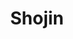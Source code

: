 ---
layout: place
title: Shojin
permalink: /california/los-angeles/shojin.html
stateAbbr: CA
stateName: California
cityName: Los Angeles
seo:
  type: restaurant
  links: http://www.theshojin.com/
place_id: ChIJQ5t7EGa6woARF68rhqYIX5k
photos:
  - name: >-
      places/ChIJQ5t7EGa6woARF68rhqYIX5k/photos/AeeoHcKPuaIClQVC3sWukcWXuldIXKPGQEaVj1LDtkhVIhi7ZxQWim2OLJuUNoZFHfi_PmoJ61XvzbnF0cd9DAgt3RVFfMtDew59VFqJ86pyEzzzlebzE7Yp3BrcDUTf5qyZTo4qS56cHmQjGx5ADWCOSQpASi_S2j4sM-wteAUWTeq1EnkQooPvslo6m1qd_ovl2WsgaawunGMaM1XkqtYK-cWZiGk-EQ2rsqtUuIueC_Qwx88wkD102dOrGsBNjsph-BOblnzBw5pye4diZnPQ0Gskusm1WiRJiMwgWD8UowV8Ow
    widthPx: 4032
    heightPx: 3024
    authorAttributions:
      - displayName: Shojin
        uri: https://maps.google.com/maps/contrib/114295895900607011666
        photoUri: >-
          https://lh3.googleusercontent.com/a-/ALV-UjUXzYQ_CJ2iD5IBQUhYsQn8eP5oI4nWMn3D8Ef-GZxfDSo80iRq=s100-p-k-no-mo
    flagContentUri: >-
      https://www.google.com/local/imagery/report/?cb_client=maps_api_places.places_api&image_key=!1e10!2sAF1QipMbO61Reo0kYPnjut0Ce5kVtPl_2Wufh3wp_7gj&hl=en-US
    googleMapsUri: >-
      https://www.google.com/maps/place//data=!3m4!1e2!3m2!1sAF1QipMbO61Reo0kYPnjut0Ce5kVtPl_2Wufh3wp_7gj!2e10!4m2!3m1!1s0x80c2ba66107b9b43:0x995f08a6862baf17
  - name: >-
      places/ChIJQ5t7EGa6woARF68rhqYIX5k/photos/AeeoHcIOLMtSUPLQfuxc4dF0so5dUTC2EdhbYSLmRZAfTV-sAAKHd72AvFWWHaBoy1vZpM_AvL8k4Rrbq9d0S2SUW8XRAKy9_PC4wMIAmu0Ip7Bg6PTWIGwpNUnv4SbJ115_3aH8m0NQY99qezI0Ig4q3U6wfiiREr6tQ9uCCDX2Vhy1sT91EO7vf7E4Q0E5FfOky4yGUZj78cQdiYn6eTGd3OW6WQlnGCTF6hubDQ7SJnluEIfPpoDQwLBRQNAKEBv3H8lCHr_-flxfbjdy7U1U5QhJBTVQPp-GnI-iNaRT0Ltp6g
    widthPx: 4196
    heightPx: 4800
    authorAttributions:
      - displayName: Shojin
        uri: https://maps.google.com/maps/contrib/114295895900607011666
        photoUri: >-
          https://lh3.googleusercontent.com/a-/ALV-UjUXzYQ_CJ2iD5IBQUhYsQn8eP5oI4nWMn3D8Ef-GZxfDSo80iRq=s100-p-k-no-mo
    flagContentUri: >-
      https://www.google.com/local/imagery/report/?cb_client=maps_api_places.places_api&image_key=!1e10!2sAF1QipMvbdHD_tcCmhcjkHlX1G2oti_k50QQDyDI4xdR&hl=en-US
    googleMapsUri: >-
      https://www.google.com/maps/place//data=!3m4!1e2!3m2!1sAF1QipMvbdHD_tcCmhcjkHlX1G2oti_k50QQDyDI4xdR!2e10!4m2!3m1!1s0x80c2ba66107b9b43:0x995f08a6862baf17
  - name: >-
      places/ChIJQ5t7EGa6woARF68rhqYIX5k/photos/AeeoHcIsXbsvJzzFDCIInJg_1YAdGcIK3qgIFLA7V6_0tNulroUZLcVR4F5-5bcczqzJLZHy04GQTK0VoSTmWZmhjtOJrpdI4tj1OlLeW2UDCbjS2NSSZnb3z4qqkXdDf-CVHny-bh9x2LjJDMdWeKIgAS-QRM7AgWabLWgoTU7BK2Iiottm22UJ2PLTRH4s_QzX5Lj8dCSI747fTIFutWb5MN8tmTkpXdScu4aqaxLkZVBf8YFMV53_RnFJ0Nd9HfzHlOZ_Q8MbcZaPhcI1wKHX7yrILltecKdmsqu2GXB1-upneA
    widthPx: 1080
    heightPx: 1080
    authorAttributions:
      - displayName: Shojin
        uri: https://maps.google.com/maps/contrib/114295895900607011666
        photoUri: >-
          https://lh3.googleusercontent.com/a-/ALV-UjUXzYQ_CJ2iD5IBQUhYsQn8eP5oI4nWMn3D8Ef-GZxfDSo80iRq=s100-p-k-no-mo
    flagContentUri: >-
      https://www.google.com/local/imagery/report/?cb_client=maps_api_places.places_api&image_key=!1e10!2sAF1QipNhTN9x75zKMa92ieZW37oKJaPHD13r_s2pGOez&hl=en-US
    googleMapsUri: >-
      https://www.google.com/maps/place//data=!3m4!1e2!3m2!1sAF1QipNhTN9x75zKMa92ieZW37oKJaPHD13r_s2pGOez!2e10!4m2!3m1!1s0x80c2ba66107b9b43:0x995f08a6862baf17
  - name: >-
      places/ChIJQ5t7EGa6woARF68rhqYIX5k/photos/AeeoHcK8kaUJ0UhGuAuxFVbC6tsTTDce4YfJD_yQu4hJeGtK7bY33FG061u-MfSSk6CnXTG8eg6iuDZjNVB-flk0wveABnXB-Vyv7t-3m8l4K8UdiC3G6KbHmNEwD3wT_xhG8HXFtATeCNTu9hM2fQ0Ue26p22ZHt-smGzXBs5uvdJm9JoXVkJgwFkJppsw4f9fGzeBmlktQBkBAOfN-otC6zjWE-yh0LjSJmaXgCvnKF6Wy2gud7kRsyn4kcQhtcADdquoVXbaQ_TWOzl5oe7_QT6QMm6H7nC-EwZ3uVzi0wQmt5Q
    widthPx: 2985
    heightPx: 2959
    authorAttributions:
      - displayName: Shojin
        uri: https://maps.google.com/maps/contrib/114295895900607011666
        photoUri: >-
          https://lh3.googleusercontent.com/a-/ALV-UjUXzYQ_CJ2iD5IBQUhYsQn8eP5oI4nWMn3D8Ef-GZxfDSo80iRq=s100-p-k-no-mo
    flagContentUri: >-
      https://www.google.com/local/imagery/report/?cb_client=maps_api_places.places_api&image_key=!1e10!2sAF1QipMlOAY68itM_nA8Qdj24d4e-s-Z9ruxa6BXwtLc&hl=en-US
    googleMapsUri: >-
      https://www.google.com/maps/place//data=!3m4!1e2!3m2!1sAF1QipMlOAY68itM_nA8Qdj24d4e-s-Z9ruxa6BXwtLc!2e10!4m2!3m1!1s0x80c2ba66107b9b43:0x995f08a6862baf17
  - name: >-
      places/ChIJQ5t7EGa6woARF68rhqYIX5k/photos/AeeoHcLiO-JESnZy3ahRSE4N6sohxzBzDTFOPHI_k6XxTz7jA7QQXDPH2g-u_PSAC0ZcHC6agAAviRP6RKGMMHPpGfOEReJAKN1OWEOiEV854ZQNu4VAGwxp2E-b5ypXVvc2-8zMB8-z9PHz76NjQiSNgscZ2R-Ah08jYdFiCGULWoidpEfeD3JXxghQTrhykmjgKi0zCqhhRffWsjmFZDBaT6bDmAxmOMz9I0LsbfbR9PpJS8yF4GsnfcdGob3CsUQ3D-6tBFd_WppEL8SaHldgV-GRqiWykVhmRwxS-9ppvqpoUA
    widthPx: 4032
    heightPx: 3024
    authorAttributions:
      - displayName: Shojin
        uri: https://maps.google.com/maps/contrib/114295895900607011666
        photoUri: >-
          https://lh3.googleusercontent.com/a-/ALV-UjUXzYQ_CJ2iD5IBQUhYsQn8eP5oI4nWMn3D8Ef-GZxfDSo80iRq=s100-p-k-no-mo
    flagContentUri: >-
      https://www.google.com/local/imagery/report/?cb_client=maps_api_places.places_api&image_key=!1e10!2sAF1QipOoGIZgW_7l2_wZFMyT9kTBQahoGyK7JyfPQfFU&hl=en-US
    googleMapsUri: >-
      https://www.google.com/maps/place//data=!3m4!1e2!3m2!1sAF1QipOoGIZgW_7l2_wZFMyT9kTBQahoGyK7JyfPQfFU!2e10!4m2!3m1!1s0x80c2ba66107b9b43:0x995f08a6862baf17
  - name: >-
      places/ChIJQ5t7EGa6woARF68rhqYIX5k/photos/AeeoHcJnDvNS7n2FP3M2DlyvlyNLkq0zLcThJKDrFGaPPitxtGUtfdLafmHAcVv_9FFrPY-ypyQoWpdAR-x0RKRsr6cxQd3iolyfUeJRqydLNRRgyJomn8sakT5YGJTS1ns9Ggy0kUkDfMNaXI0RLrPPQAXb6E44-ehcS4GDJXCnzuZWKzF18HPD_qCjCoFGck7NSx2H1CQg4E27hRJOGY9KjcXBTyTEjnq4CEU2Tkz3e3eB51hCmLbhYWChxs7k12gGmIUCHVRgzvOZfS-rmuroJF8gxb3aOH2e4Kg8CMx3fxQyMw
    widthPx: 4800
    heightPx: 3600
    authorAttributions:
      - displayName: Shojin
        uri: https://maps.google.com/maps/contrib/114295895900607011666
        photoUri: >-
          https://lh3.googleusercontent.com/a-/ALV-UjUXzYQ_CJ2iD5IBQUhYsQn8eP5oI4nWMn3D8Ef-GZxfDSo80iRq=s100-p-k-no-mo
    flagContentUri: >-
      https://www.google.com/local/imagery/report/?cb_client=maps_api_places.places_api&image_key=!1e10!2sAF1QipPWMoOqZg7He98tNA1DxjjaJQMEWHh_mtdGUhbw&hl=en-US
    googleMapsUri: >-
      https://www.google.com/maps/place//data=!3m4!1e2!3m2!1sAF1QipPWMoOqZg7He98tNA1DxjjaJQMEWHh_mtdGUhbw!2e10!4m2!3m1!1s0x80c2ba66107b9b43:0x995f08a6862baf17
  - name: >-
      places/ChIJQ5t7EGa6woARF68rhqYIX5k/photos/AeeoHcKJV6GpyCiv7Yv6O2GvF68sINpPmmEoSmoEodfx3OvPPl9YRf4EcSpuPJC4UcOwtfdaRMnniwKkMccTS-yLCqtuMf7aIxGKGNoqUSWOXheGKvyDzcSvorP8bJk5xgl6xXOdH5w3tiwp5ugyWJx4-82Xv1rPrATUbKeUOQs5GYD_bx1vGBcWmQLaNEy866Yae9A0maV-z_NOfbrgfrjZmrp2IZ_YWQyYyPjsApPiUalLzxJYdLnKwaQbKlOiariIaIhDe-kPHnkgNKtgEQ9a7rqCRQEOpl8xmJoRa3Inx1p7UA
    widthPx: 3024
    heightPx: 3024
    authorAttributions:
      - displayName: Shojin
        uri: https://maps.google.com/maps/contrib/114295895900607011666
        photoUri: >-
          https://lh3.googleusercontent.com/a-/ALV-UjUXzYQ_CJ2iD5IBQUhYsQn8eP5oI4nWMn3D8Ef-GZxfDSo80iRq=s100-p-k-no-mo
    flagContentUri: >-
      https://www.google.com/local/imagery/report/?cb_client=maps_api_places.places_api&image_key=!1e10!2sAF1QipNAQgLZjrLY1FtgCs6SEbXDhJWw2uXdq1MEHmzH&hl=en-US
    googleMapsUri: >-
      https://www.google.com/maps/place//data=!3m4!1e2!3m2!1sAF1QipNAQgLZjrLY1FtgCs6SEbXDhJWw2uXdq1MEHmzH!2e10!4m2!3m1!1s0x80c2ba66107b9b43:0x995f08a6862baf17
  - name: >-
      places/ChIJQ5t7EGa6woARF68rhqYIX5k/photos/AeeoHcLRg0LBxwznv9ZC-aGzTfakGzyU2nyKIGhuL_YLOUzw2mDTFkPAApvs5hj40akvYfaW1DpN-6Jbd3-z6_JKyb4mxqesK_kZWAzW9vX9ZF-DSCzgasIF0hBxA0CGeGjT6V30UpW6_T2QntG5BOCoC1Kx4hQT7vfIQcX8RRxJxiaxe43zoZYNzbr6NO0lccXVrTkC5xgohO8HM6dfKjjLYCYyCRX8MlcDyd7dyWP759ROgni7Hxb5CuP2zAXPIghBYnyMLv6E8d6n01PK16a4PQ4GSgvXD6eYT1PFZvNLhaCRog
    widthPx: 3656
    heightPx: 2742
    authorAttributions:
      - displayName: Shojin
        uri: https://maps.google.com/maps/contrib/114295895900607011666
        photoUri: >-
          https://lh3.googleusercontent.com/a-/ALV-UjUXzYQ_CJ2iD5IBQUhYsQn8eP5oI4nWMn3D8Ef-GZxfDSo80iRq=s100-p-k-no-mo
    flagContentUri: >-
      https://www.google.com/local/imagery/report/?cb_client=maps_api_places.places_api&image_key=!1e10!2sAF1QipN6laRKFbErn6R7qtv94lU0bEPR5xvM3bv1R0v6&hl=en-US
    googleMapsUri: >-
      https://www.google.com/maps/place//data=!3m4!1e2!3m2!1sAF1QipN6laRKFbErn6R7qtv94lU0bEPR5xvM3bv1R0v6!2e10!4m2!3m1!1s0x80c2ba66107b9b43:0x995f08a6862baf17
  - name: >-
      places/ChIJQ5t7EGa6woARF68rhqYIX5k/photos/AeeoHcLqMgZqqW8Wt8sgGjUMTOyXSUt3HJKpZ5hePonwMvMTNmF0NfnyPmRIG3w1-JE4IPXSKy2kdxOQW5IXRxrdeg8a0b_PzsMbq69iNS-Y8x1d4ARh861olbiZH6Tz_Or8n70lL72XoQDKlWsoDXa9ExHNkeLY0C3y9rv21k7Mx-6yBQ3MXPJjFC_fIJ8zqNDh871p4yIzS45BD86RfLYmr8QjQXiLhL8KqyfnqWQ7gkk8AgY_jf8G7oyuMUAMzFvmnw9EaKgJfqS8jmKMEK8zH7cmsYC_byRbl_cqX71wkYifbw
    widthPx: 1109
    heightPx: 1109
    authorAttributions:
      - displayName: Shojin
        uri: https://maps.google.com/maps/contrib/114295895900607011666
        photoUri: >-
          https://lh3.googleusercontent.com/a-/ALV-UjUXzYQ_CJ2iD5IBQUhYsQn8eP5oI4nWMn3D8Ef-GZxfDSo80iRq=s100-p-k-no-mo
    flagContentUri: >-
      https://www.google.com/local/imagery/report/?cb_client=maps_api_places.places_api&image_key=!1e10!2sAF1QipPDzL_j7L98xm5jSsyWIPSbxsAsTM6lDuVVwgMk&hl=en-US
    googleMapsUri: >-
      https://www.google.com/maps/place//data=!3m4!1e2!3m2!1sAF1QipPDzL_j7L98xm5jSsyWIPSbxsAsTM6lDuVVwgMk!2e10!4m2!3m1!1s0x80c2ba66107b9b43:0x995f08a6862baf17
  - name: >-
      places/ChIJQ5t7EGa6woARF68rhqYIX5k/photos/AeeoHcKekUbiysVL8DpsuzB-sP2P_lliW_rIproYE7BZbPm9zMWYHg36yFWZxd3ZlXcnWwfmcP6wh8CmLIdiq4mK3tfy2kl35XjRWoHnChSCr11iq0rIw8Rw5fTy2kgagxwKR2M6Acva0P6IjgKTnr-bhizqa_aqybypmp5cPVy8PuM5gBJIuMQtw3rxF-nLRVmFGXBclljjpRLc1bZfyWA0G5QvpkGkmKl2FrKrrMg8ZbnLDKlYotcSqz1jK-7aRleAs-JmfS1MrZ8KzD-tnZyDiWzmMGotl4HVZQqHOCfe5MYWWmWqoXEH0H8TyutMHwF1Jb_5xHHXxxyoKMmhcT_b3NuTOXxLwO0vjJ1JGDpdXGEkJ_WaltEPpRyotVAD3YlB1feLWpWdaeDCbpZ383FANOaeRb1MyKlGCq_UgjMLHAZZpNKl
    widthPx: 3768
    heightPx: 3024
    authorAttributions:
      - displayName: Scott Nelson
        uri: https://maps.google.com/maps/contrib/104076135888506454531
        photoUri: >-
          https://lh3.googleusercontent.com/a/ACg8ocIBEQ3q2Ri55ueDh7Yvzvy_Tv7GgOmUgOBQ9LT1nVCKr0k9WA=s100-p-k-no-mo
    flagContentUri: >-
      https://www.google.com/local/imagery/report/?cb_client=maps_api_places.places_api&image_key=!1e10!2sCIHM0ogKEICAgIDexIuY9QE&hl=en-US
    googleMapsUri: >-
      https://www.google.com/maps/place//data=!3m4!1e2!3m2!1sCIHM0ogKEICAgIDexIuY9QE!2e10!4m2!3m1!1s0x80c2ba66107b9b43:0x995f08a6862baf17
address: 12406 Washington Blvd, Los Angeles, CA 90066, USA
street: 12406 Washington Blvd
city: Los Angeles
state: CA
zip: '90066'
country: USA
neighborhood: Culver - West
latitude: '33.996800'
longitude: '-118.428728'
accessibility_options:
  wheelchairAccessibleEntrance: true
  wheelchairAccessibleRestroom: true
  wheelchairAccessibleSeating: true
business_status: OPERATIONAL
name: Shojin
google_maps_links:
  directionsUri: >-
    https://www.google.com/maps/dir//''/data=!4m7!4m6!1m1!4e2!1m2!1m1!1s0x80c2ba66107b9b43:0x995f08a6862baf17!3e0
  placeUri: https://maps.google.com/?cid=11051561521899089687
  writeAReviewUri: >-
    https://www.google.com/maps/place//data=!4m3!3m2!1s0x80c2ba66107b9b43:0x995f08a6862baf17!12e1
  reviewsUri: >-
    https://www.google.com/maps/place//data=!4m4!3m3!1s0x80c2ba66107b9b43:0x995f08a6862baf17!9m1!1b1
  photosUri: >-
    https://www.google.com/maps/place//data=!4m3!3m2!1s0x80c2ba66107b9b43:0x995f08a6862baf17!10e5
primary_type: Vegan Restaurant
opening_hours:
  regular: null
  current: null
secondary_opening_hours:
  regular:
    weekdayDescriptions: null
    type: null
  current:
    weekdayDescriptions: null
    type: null
phone: (310) 390-0033
price_level: PRICE_LEVEL_EXPENSIVE
price_range: $50 &ndash; $100
rating: '4.5'
rating_count: 0
website: http://www.theshojin.com/
description: >-
  Discover Shojin in Los Angeles, CA$$$Shojin in Los Angeles, CA, stands out as
  an upscale vegan restaurant offering a creative twist on Japanese cuisine that
  appeals to those seeking fresh, plant-based options. This cozy spot features a
  tasting menu and small plates of innovative dishes, including flavorful vegan
  sushi that highlights seasonal ingredients and macrobiotic principles. Diners
  can enjoy an intimate atmosphere with thoughtful accessibility features,
  making it a welcoming choice for a variety of preferences. The menu also
  includes selections like sake and wine, paired perfectly with the light,
  health-focused fare. For anyone exploring sushi restaurants near me or
  top-rated Japanese places in the area, Shojin delivers a memorable dining
  experience that emphasizes quality and creativity.
generative_summary: >-
  Discover Shojin in Los Angeles, CA$$$Shojin in Los Angeles, CA, stands out as
  an upscale vegan restaurant offering a creative twist on Japanese cuisine that
  appeals to those seeking fresh, plant-based options. This cozy spot features a
  tasting menu and small plates of innovative dishes, including flavorful vegan
  sushi that highlights seasonal ingredients and macrobiotic principles. Diners
  can enjoy an intimate atmosphere with thoughtful accessibility features,
  making it a welcoming choice for a variety of preferences. The menu also
  includes selections like sake and wine, paired perfectly with the light,
  health-focused fare. For anyone exploring sushi restaurants near me or
  top-rated Japanese places in the area, Shojin delivers a memorable dining
  experience that emphasizes quality and creativity.
generative_disclosure: Summarized by AI using the Grok-3-Mini model.
reviews:
  - name: >-
      places/ChIJQ5t7EGa6woARF68rhqYIX5k/reviews/ChdDSUhNMG9nS0VJQ0FnSUQzeGY2N3RBRRAB
    relativePublishTimeDescription: 4 months ago
    rating: 5
    text:
      text: >-
        My wife and I first visited this restaurant seven years ago, and we
        decided to return because we had such a memorable experience. This time,
        we tried the Shojin November tasting menu (a 10-course offering), and it
        did not disappoint. The menu was incredibly creative, featuring a
        delightful variety of dishes and flavors.


        Two standout dishes for us were the button mushroom and the tempura
        banana with chocolate mousse—both absolutely blew our minds! The service
        was warm and attentive, and the staff went the extra mile by taking a
        photo for us and even arranging a small birthday celebration.


        Overall, this is a wonderful, upscale restaurant that’s perfect for
        special occasions. We highly recommend stopping by if you’re looking for
        a place to celebrate or enjoy an exceptional dining experience.
      languageCode: en
    originalText:
      text: >-
        My wife and I first visited this restaurant seven years ago, and we
        decided to return because we had such a memorable experience. This time,
        we tried the Shojin November tasting menu (a 10-course offering), and it
        did not disappoint. The menu was incredibly creative, featuring a
        delightful variety of dishes and flavors.


        Two standout dishes for us were the button mushroom and the tempura
        banana with chocolate mousse—both absolutely blew our minds! The service
        was warm and attentive, and the staff went the extra mile by taking a
        photo for us and even arranging a small birthday celebration.


        Overall, this is a wonderful, upscale restaurant that’s perfect for
        special occasions. We highly recommend stopping by if you’re looking for
        a place to celebrate or enjoy an exceptional dining experience.
      languageCode: en
    authorAttribution:
      displayName: Harsh Patel
      uri: https://www.google.com/maps/contrib/107882434769483181860/reviews
      photoUri: >-
        https://lh3.googleusercontent.com/a-/ALV-UjUSXgnAo14pPxAfeMBlQpWwtU79YqOQle5sQUE6W2ftNMU2uQWX-A=s128-c0x00000000-cc-rp-mo-ba4
    publishTime: '2024-11-16T23:23:14.109706Z'
    flagContentUri: >-
      https://www.google.com/local/review/rap/report?postId=ChdDSUhNMG9nS0VJQ0FnSUQzeGY2N3RBRRAB&d=17924085&t=1
    googleMapsUri: >-
      https://www.google.com/maps/reviews/data=!4m6!14m5!1m4!2m3!1sChdDSUhNMG9nS0VJQ0FnSUQzeGY2N3RBRRAB!2m1!1s0x80c2ba66107b9b43:0x995f08a6862baf17
  - name: >-
      places/ChIJQ5t7EGa6woARF68rhqYIX5k/reviews/ChdDSUhNMG9nS0VJQ0FnTUNnNnB5em5nRRAB
    relativePublishTimeDescription: a month ago
    rating: 5
    text:
      text: >-
        The most delicious and intimate dinner. The food was exceptional. We
        ordered from the Valentine’s Day fixed menu. The service was amazing and
        we were treated like the only guests in the restaurant.


        I will say that this was the most expensive meal of my life, but also
        one of the best.
      languageCode: en
    originalText:
      text: >-
        The most delicious and intimate dinner. The food was exceptional. We
        ordered from the Valentine’s Day fixed menu. The service was amazing and
        we were treated like the only guests in the restaurant.


        I will say that this was the most expensive meal of my life, but also
        one of the best.
      languageCode: en
    authorAttribution:
      displayName: Allison Shelleau
      uri: https://www.google.com/maps/contrib/102263855409132358141/reviews
      photoUri: >-
        https://lh3.googleusercontent.com/a-/ALV-UjVf5bvbvE7kTphg_4E-HGIM_S3OHlTM3utRFxmaeH-jLtjoaZ1X=s128-c0x00000000-cc-rp-mo
    publishTime: '2025-02-16T03:50:12.703952Z'
    flagContentUri: >-
      https://www.google.com/local/review/rap/report?postId=ChdDSUhNMG9nS0VJQ0FnTUNnNnB5em5nRRAB&d=17924085&t=1
    googleMapsUri: >-
      https://www.google.com/maps/reviews/data=!4m6!14m5!1m4!2m3!1sChdDSUhNMG9nS0VJQ0FnTUNnNnB5em5nRRAB!2m1!1s0x80c2ba66107b9b43:0x995f08a6862baf17
  - name: >-
      places/ChIJQ5t7EGa6woARF68rhqYIX5k/reviews/ChZDSUhNMG9nS0VJQ0FnSUQzaExPUEpREAE
    relativePublishTimeDescription: 5 months ago
    rating: 5
    text:
      text: >-
        Amazing! It was my first time dining here and came after being
        recommended from a few people. Service was perfect. We got the omakase
        and everything was so well thought out and delicious.  The timing of
        every course was perfect and well presented. It felt like a fine dining
        experience, but with more warmth. Not stuffy or uncomfortable in any
        way. I appreciate that they even went above expectations for my friends
        birthday that we were celebrating.
      languageCode: en
    originalText:
      text: >-
        Amazing! It was my first time dining here and came after being
        recommended from a few people. Service was perfect. We got the omakase
        and everything was so well thought out and delicious.  The timing of
        every course was perfect and well presented. It felt like a fine dining
        experience, but with more warmth. Not stuffy or uncomfortable in any
        way. I appreciate that they even went above expectations for my friends
        birthday that we were celebrating.
      languageCode: en
    authorAttribution:
      displayName: Tiana Tong
      uri: https://www.google.com/maps/contrib/102214041094106921859/reviews
      photoUri: >-
        https://lh3.googleusercontent.com/a/ACg8ocLQTEz-htvY141k5Ol5sT7XwtGnGAdZY9wE9qQXPH26W2CIiA=s128-c0x00000000-cc-rp-mo-ba3
    publishTime: '2024-11-12T06:47:13.703094Z'
    flagContentUri: >-
      https://www.google.com/local/review/rap/report?postId=ChZDSUhNMG9nS0VJQ0FnSUQzaExPUEpREAE&d=17924085&t=1
    googleMapsUri: >-
      https://www.google.com/maps/reviews/data=!4m6!14m5!1m4!2m3!1sChZDSUhNMG9nS0VJQ0FnSUQzaExPUEpREAE!2m1!1s0x80c2ba66107b9b43:0x995f08a6862baf17
  - name: >-
      places/ChIJQ5t7EGa6woARF68rhqYIX5k/reviews/ChdDSUhNMG9nS0VJQ0FnSURQNnNlcmp3RRAB
    relativePublishTimeDescription: 4 months ago
    rating: 5
    text:
      text: >-
        Best Japanese vegan fine dining experience in LA. Definitely recommend
        and worth the money spent. The service was amazing from the starting to
        the end. We went for our anniversary celebration and they made our day
        perfect. I will give more than 5stars if possible.
      languageCode: en
    originalText:
      text: >-
        Best Japanese vegan fine dining experience in LA. Definitely recommend
        and worth the money spent. The service was amazing from the starting to
        the end. We went for our anniversary celebration and they made our day
        perfect. I will give more than 5stars if possible.
      languageCode: en
    authorAttribution:
      displayName: Preethi Srinivasan
      uri: https://www.google.com/maps/contrib/111984935970224334832/reviews
      photoUri: >-
        https://lh3.googleusercontent.com/a-/ALV-UjVJv348aAIz55L_fYvwb1VwY4RVohGfxzkmuqKqTYG9PSpVGsV8=s128-c0x00000000-cc-rp-mo-ba2
    publishTime: '2024-12-01T06:52:44.757904Z'
    flagContentUri: >-
      https://www.google.com/local/review/rap/report?postId=ChdDSUhNMG9nS0VJQ0FnSURQNnNlcmp3RRAB&d=17924085&t=1
    googleMapsUri: >-
      https://www.google.com/maps/reviews/data=!4m6!14m5!1m4!2m3!1sChdDSUhNMG9nS0VJQ0FnSURQNnNlcmp3RRAB!2m1!1s0x80c2ba66107b9b43:0x995f08a6862baf17
  - name: >-
      places/ChIJQ5t7EGa6woARF68rhqYIX5k/reviews/ChZDSUhNMG9nS0VJQ0FnTURnd2NMV0p3EAE
    relativePublishTimeDescription: a month ago
    rating: 5
    text:
      text: >-
        Such a great experience. The staff was very friendly & attentive. The
        food was well thought out, detailed and full of flavor. Shojin is a gem.
      languageCode: en
    originalText:
      text: >-
        Such a great experience. The staff was very friendly & attentive. The
        food was well thought out, detailed and full of flavor. Shojin is a gem.
      languageCode: en
    authorAttribution:
      displayName: Amy
      uri: https://www.google.com/maps/contrib/114814182935996462578/reviews
      photoUri: >-
        https://lh3.googleusercontent.com/a/ACg8ocLae4xjh5Xj0DFuXC_XO2sWgUqXadKdhstN6Vho8BC3e1cgAw=s128-c0x00000000-cc-rp-mo-ba5
    publishTime: '2025-02-25T06:03:02.051523Z'
    flagContentUri: >-
      https://www.google.com/local/review/rap/report?postId=ChZDSUhNMG9nS0VJQ0FnTURnd2NMV0p3EAE&d=17924085&t=1
    googleMapsUri: >-
      https://www.google.com/maps/reviews/data=!4m6!14m5!1m4!2m3!1sChZDSUhNMG9nS0VJQ0FnTURnd2NMV0p3EAE!2m1!1s0x80c2ba66107b9b43:0x995f08a6862baf17
review_summary: >-
  What Visitors Are Saying About This Sushi Gem$$$Folks who visit this spot
  often rave about the creative and delicious vegan dishes that make every meal
  feel special and well worth the investment. Many appreciate the attentive
  service that turns dinners into memorable occasions, especially for
  celebrations like anniversaries or birthdays, with staff going out of their
  way to add personal touches. Reviewers frequently highlight the thoughtful
  presentation and variety of flavors in the tasting menus and small plates,
  noting how the food strikes a perfect balance of innovation and taste without
  feeling overly pricey. Overall, it's clear that guests find this place a
  standout for its warm vibe and high-quality offerings, making it a go-to
  recommendation for anyone hunting for the best sushi near me. If you're in the
  mood for a relaxed yet refined meal, this restaurant consistently delivers a
  positive experience that leaves people eager to return.
review_disclosure: Summarized by AI using the Grok-3-Mini model.
parking_options:
  freeStreetParking: true
  paidStreetParking: true
payment_options:
  acceptsCreditCards: true
  acceptsDebitCards: true
  acceptsCashOnly: false
  acceptsNfc: true
allow_dogs: null
curbside_pickup: null
delivery: true
dine_in: true
good_for_children: false
good_for_groups: null
good_for_sports: false
live_music: false
menu_for_children: false
outdoor_seating: false
reservable: true
restroom: true
serves_beer: true
serves_breakfast: null
serves_brunch: null
serves_cocktails: true
serves_coffee: true
serves_dinner: true
serves_dessert: true
serves_lunch: true
serves_vegetarian_food: true
serves_wine: true
takeout: true
update_category: pro
places_description: >-
  Upscale eatery offering creative macrobiotic & vegan Japanese dishes, plus
  saki & wine.

---